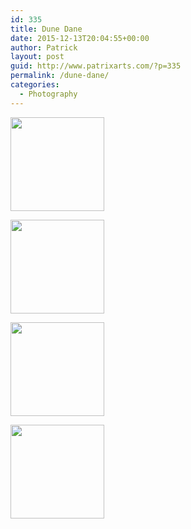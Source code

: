 ```yaml
---
id: 335
title: Dune Dane
date: 2015-12-13T20:04:55+00:00
author: Patrick
layout: post
guid: http://www.patrixarts.com/?p=335
permalink: /dune-dane/
categories:
  - Photography
---
```

<div id='gallery-25' class='gallery galleryid-335 gallery-columns-4 gallery-size-thumbnail'>
  <dl class='gallery-item'>
    <dt class='gallery-icon portrait'>
      <a href='http://www.patrixarts.com/wp-content/uploads/2015/12/k-2.jpg'><img width="150" height="150" src="http://www.patrixarts.com/wp-content/uploads/2015/12/k-2-150x150.jpg" class="attachment-thumbnail size-thumbnail" alt="" srcset="http://www.patrixarts.com/wp-content/uploads/2015/12/k-2-150x150.jpg 150w, http://www.patrixarts.com/wp-content/uploads/2015/12/k-2-180x180.jpg 180w, http://www.patrixarts.com/wp-content/uploads/2015/12/k-2-300x300.jpg 300w" sizes="(max-width: 150px) 100vw, 150px" /></a>
    </dt>
  </dl>
  
  <dl class='gallery-item'>
    <dt class='gallery-icon portrait'>
      <a href='http://www.patrixarts.com/wp-content/uploads/2015/12/k-1.jpg'><img width="150" height="150" src="http://www.patrixarts.com/wp-content/uploads/2015/12/k-1-150x150.jpg" class="attachment-thumbnail size-thumbnail" alt="" srcset="http://www.patrixarts.com/wp-content/uploads/2015/12/k-1-150x150.jpg 150w, http://www.patrixarts.com/wp-content/uploads/2015/12/k-1-180x180.jpg 180w, http://www.patrixarts.com/wp-content/uploads/2015/12/k-1-300x300.jpg 300w" sizes="(max-width: 150px) 100vw, 150px" /></a>
    </dt>
  </dl>
  
  <dl class='gallery-item'>
    <dt class='gallery-icon portrait'>
      <a href='http://www.patrixarts.com/wp-content/uploads/2015/12/k-4.jpg'><img width="150" height="150" src="http://www.patrixarts.com/wp-content/uploads/2015/12/k-4-150x150.jpg" class="attachment-thumbnail size-thumbnail" alt="" srcset="http://www.patrixarts.com/wp-content/uploads/2015/12/k-4-150x150.jpg 150w, http://www.patrixarts.com/wp-content/uploads/2015/12/k-4-180x180.jpg 180w, http://www.patrixarts.com/wp-content/uploads/2015/12/k-4-300x300.jpg 300w" sizes="(max-width: 150px) 100vw, 150px" /></a>
    </dt>
  </dl>
  
  <dl class='gallery-item'>
    <dt class='gallery-icon portrait'>
      <a href='http://www.patrixarts.com/wp-content/uploads/2015/12/Kathrine-2.jpg'><img width="150" height="150" src="http://www.patrixarts.com/wp-content/uploads/2015/12/Kathrine-2-150x150.jpg" class="attachment-thumbnail size-thumbnail" alt="" srcset="http://www.patrixarts.com/wp-content/uploads/2015/12/Kathrine-2-150x150.jpg 150w, http://www.patrixarts.com/wp-content/uploads/2015/12/Kathrine-2-180x180.jpg 180w, http://www.patrixarts.com/wp-content/uploads/2015/12/Kathrine-2-300x300.jpg 300w" sizes="(max-width: 150px) 100vw, 150px" /></a>
    </dt>
  </dl>
  
  <br style="clear: both" />
</div>